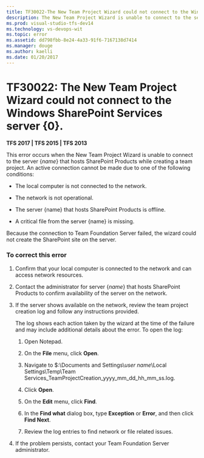 ```yaml
---
title: TF30022-The New Team Project Wizard could not connect to the Windows SharePoint Services  | VSTS & TFS
description: The New Team Project Wizard is unable to connect to the server {name} that hosts SharePoint Products while creating a team project.
ms.prod: visual-studio-tfs-dev14
ms.technology: vs-devops-wit
ms.topic: error
ms.assetid: dd798fbb-8e24-4a33-91f6-7167138d7414
ms.manager: douge
ms.author: kaelli
ms.date: 01/20/2017
---
```


# TF30022: The New Team Project Wizard could not connect to the Windows SharePoint Services server {0}.

**TFS 2017 | TFS 2015 | TFS 2013**

This error occurs when the New Team Project Wizard is unable to connect to the server {*name*} that hosts SharePoint Products while creating a team project. An active connection cannot be made due to one of the following conditions:  
  
-   The local computer is not connected to the network.  
  
-   The network is not operational.  
  
-   The server {name} that hosts SharePoint Products is offline.  
  
-   A critical file from the server {name} is missing.  
  
 Because the connection to Team Foundation Server failed, the wizard could not create the SharePoint site on the server.  
  
### To correct this error  
  
1.  Confirm that your local computer is connected to the network and can access network resources.  
  
2.  Contact the administrator for server {*name*} that hosts SharePoint Products to confirm availability of the server on the network.  
  
3.  If the server shows available on the network, review the team project creation log and follow any instructions provided.  
  
     The log shows each action taken by the wizard at the time of the failure and may include additional details about the error. To open the log:  
  
    1.  Open Notepad.  
  
    2.  On the **File** menu, click **Open**.  
  
    3.  Navigate to $:\Documents and Settings\\*user name*\Local Settings\Temp\Team Services_TeamProjectCreation_yyyy_mm_dd_hh_mm_ss.log.  
  
    4.  Click **Open**.  
  
    5.  On the **Edit** menu, click **Find**.  
  
    6.  In the **Find what** dialog box, type **Exception** or **Error**, and then click **Find Next**.  
  
    7.  Review the log entries to find network or file related issues.  
  
4.  If the problem persists, contact your Team Foundation Server administrator.